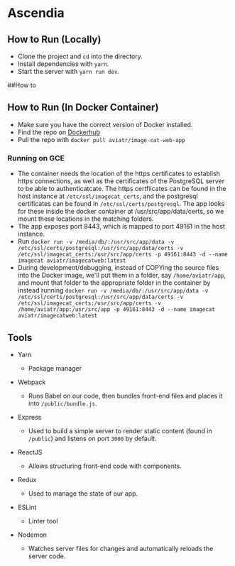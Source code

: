 # Ascendia

## How to Run (Locally)

- Clone the project and `cd` into the directory.
- Install dependencies with `yarn`.
- Start the server with `yarn run dev`.

##How to

## How to Run (In Docker Container)

- Make sure you have the correct version of Docker installed.
- Find the repo on [Dockerhub](https://hub.docker.com/r/aviatr/image-cat-web-app/)
- Pull the repo with `docker pull aviatr/image-cat-web-app`

### Running on GCE

- The container needs the location of the https certificates to establish https connections, as well as the certificates of the PostgreSQL server to be able to authenticatcate. The https certfiicates can be found in the host instance at `/etc/ssl/imagecat_certs`, and the postgresql certificates can be found in `/etc/ssl/certs/postgresql`. The app looks for these inside the docker container at /usr/src/app/data/certs, so we mount these locations in the matching folders.
- The app exposes port 8443, which is mapped to port 49161 in the host instance.
- Run `docker run -v /media/db/:/usr/src/app/data -v /etc/ssl/certs/postgresql:/usr/src/app/data/certs -v /etc/ssl/imagecat_certs:/usr/src/app/certs -p 49161:8443 -d --name imagecat aviatr/imagecatweb:latest`
- During development/debugging, instead of COPYing the source files into the Docker image, we'll put them in a folder, say `/home/aviatr/app`, and mount that folder to the appropriate folder in the container by instead running `docker run -v /media/db/:/usr/src/app/data -v /etc/ssl/certs/postgresql:/usr/src/app/data/certs -v /etc/ssl/imagecat_certs:/usr/src/app/certs -v /home/aviatr/app:/usr/src/app -p 49161:8443 -d --name imagecat aviatr/imagecatweb:latest`

## Tools

- Yarn

  - Package manager

- Webpack

  - Runs Babel on our code, then bundles front-end files and places it into `/public/bundle.js`.

- Express

  - Used to build a simple server to render static content (found in `/public`) and listens on port `3000` by default.

- ReactJS

  - Allows structuring front-end code with components.

- Redux

  - Used to manage the state of our app.

- ESLint

  - Linter tool

- Nodemon
  - Watches server files for changes and automatically reloads the server code.
